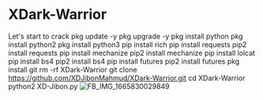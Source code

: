 # XDark-Warrior
Let's start to crack
pkg update -y 
pkg upgrade -y 
pkg install python
pkg install python2 
pkg install python3 
pip install rich 
pip install requests 
pip2 install requests 
pip install mechanize 
pip2 install mechanize 
pip install lolcat 
pip install bs4 
pip2 install bs4 
pip install futures 
pip2 install futures 
pkg install git
rm -rf XDark-Warrior 
git clone https://github.com/XDJibonMahmud/XDark-Warrior.git 
cd XDark-Warrior 
python2 XD-Jibon.py
![FB_IMG_1665830029849](https://user-images.githubusercontent.com/124862652/217747372-48c24f16-fafd-4e08-b449-ec5e594c7dbe.jpg)
